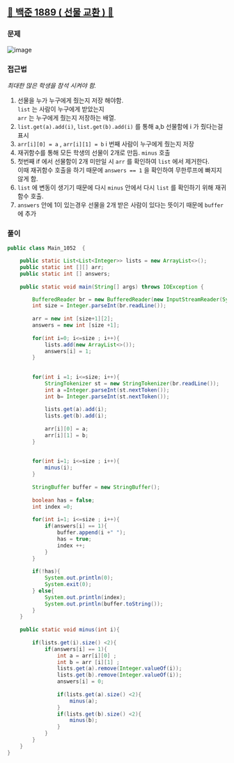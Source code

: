 ##   <a href="https://www.acmicpc.net/problem/1889">📖 백준 1889 ( 선물 교환 ) 📖</a>

### 문제
![image](https://github.com/user-attachments/assets/f652d1d4-4aa4-4a9f-876a-137f355915c1)


### 접근법


*최대한 많은 학생을 참석 시켜야 함.*
1. 선물을 누가 누구에게 줬는지 저장 해야함. <br>
    `list` 는 사람이 누구에게 받았는지 <br>
    `arr` 는 누구에게 줬는지 저장하는 배열.
2. `list.get(a).add(i)`, `list.get(b).add(i)` 를 통해 a,b 선물함에 i 가 줬다는걸 표시
3. `arr[i][0] = a` , `arr[i][1] = b` i 번째 사람이 누구에게 줬는지 저장
4. 재귀함수를 통해 모든 학생의 선물이 2개로 만듬. `minus` 호출
5. 첫번째 if 에서 선물함이 2개 미만일 시 `arr` 를 확인하여 `list` 에서 제거한다.<br>
    이때 재귀함수 호출을 하기 때문에 `answers == 1` 을 확인하여 무한루프에 빠지지 않게 함.
6. `list` 에 변동이 생기기 때문에 다시 `minus` 안에서 다시 `list` 를 확인하기 위해 재귀함수 호출.
7. `answers` 안에 1이 있는경우 선물을 2개 받은 사람이 있다는 뜻이기 때문에 `buffer` 에 추가


### 풀이

```java
public class Main_1052  {

	public static List<List<Integer>> lists = new ArrayList<>();
	public static int [][] arr;
	public static int [] answers;
	
    public static void main(String[] args) throws IOException {

		BufferedReader br = new BufferedReader(new InputStreamReader(System.in));
		int size = Integer.parseInt(br.readLine());
		
		arr = new int [size+1][2];
		answers = new int [size +1];
		
		for(int i=0; i<=size ; i++){
			lists.add(new ArrayList<>());
			answers[i] = 1;
		}
		
		
		for(int i =1; i<=size; i++){
			StringTokenizer st = new StringTokenizer(br.readLine());
			int a =Integer.parseInt(st.nextToken());
			int b= Integer.parseInt(st.nextToken());
			
			lists.get(a).add(i);
			lists.get(b).add(i);
			
			arr[i][0] = a;
			arr[i][1] = b;
		}
		
		
		for(int i=1; i<=size ; i++){
			minus(i);
		}
        
		StringBuffer buffer = new StringBuffer();
	
		boolean has = false;
		int index =0;
		
		for(int i=1; i<=size ; i++){
			if(answers[i] == 1){
				buffer.append(i +" ");
				has = true;
				index ++;
			}
		}
		
		if(!has){
			System.out.println(0);
			System.exit(0);
		} else{
			System.out.println(index);
			System.out.println(buffer.toString());
		}
	}
		
	public static void minus(int i){
	
		if(lists.get(i).size() <2){
			if(answers[i] == 1){
                int a = arr[i][0] ;
                int b = arr [i][1] ;
                lists.get(a).remove(Integer.valueOf(i));
                lists.get(b).remove(Integer.valueOf(i));
                answers[i] = 0; 
		
				if(lists.get(a).size() <2){
				    minus(a);
				}
				if(lists.get(b).size() <2){
				    minus(b);
				}
			}
		}
    }
}
```
